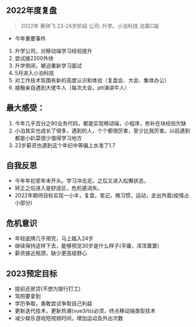 ## 2022年度复盘
> 2022年 黄钟飞 23-24岁阶段 公司: 升学。小泊科技 泊寓C端

* 今年重要事件
1. 升学公司，对移动端学习经验提升
2. 尝试接2200外快
3. 升学倒闭，被迫重新学习面试
4. 5月进入小泊科技
6. 对工作技术氛围有新的高度认识和体验（复盘会、大会、集体办公）
7. 接触亲自遇到大佬牛人（每次大会，ptt演讲牛人）


## 最大感受：
1. 今年几乎百分之80业务代码，都是实现移动端，小程序，弥补在块经验欠缺
2. 小泊其实也成长了很多，遇到的人，个个都很厉害，至少比我厉害。以前遇到都是小趴菜很少值得学习地方
3. 23岁薪资也遇到这个年纪中等偏上水准了1.7

## 自我反思
* 今年年初至年末开头。学习冲击足。之后又进入松懈状态。
* 转正之后进入是舒适区，危机感消失。
* 2022年期待目标实现一小半，复盘，笔记，微习惯，运动，走出外面(疫情占小部分)

## 危机意识
* 年轻底牌几乎用完，马上踏入24岁
* 继续保持这样下去，能够预览30岁是什么样子(平庸，浑浑噩噩)
* 薪资接近瓶颈，缺少更高级野心

## 2023预定目标
* 提前还房贷(不想为银行打工)
* 驾照要拿到
* 学历争取，勇敢尝试争取自己利益
* 更新迭代技术，更新热潮(vue3/ts)必须，终点移动端类型技术
* 减少娱乐游戏短视频时间，增加运动及外出次数
